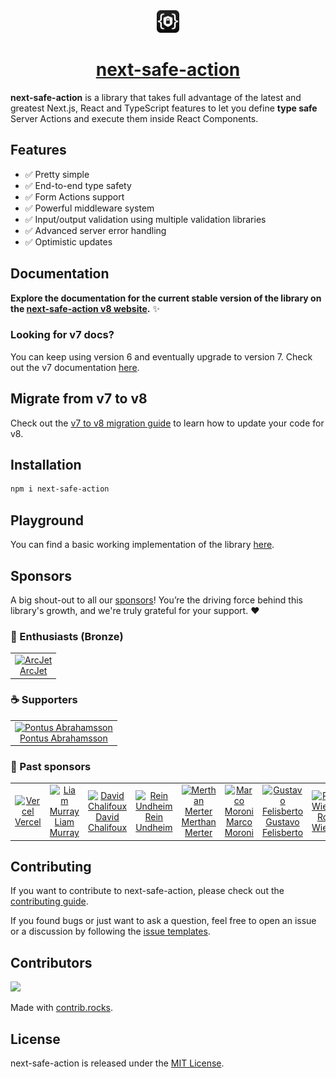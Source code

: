<div align="center">
  <img src="https://raw.githubusercontent.com/TheEdoRan/next-safe-action/main/assets/logo.png" alt="next-safe-action logo" width="36" height="36">
  <a href="https://github.com/TheEdoRan/next-safe-action"><h1>next-safe-action</h1></a>
</div>

**next-safe-action** is a library that takes full advantage of the latest and greatest Next.js, React and TypeScript features to let you define **type safe** Server Actions and execute them inside React Components.

## Features

- ✅ Pretty simple
- ✅ End-to-end type safety
- ✅ Form Actions support
- ✅ Powerful middleware system
- ✅ Input/output validation using multiple validation libraries
- ✅ Advanced server error handling
- ✅ Optimistic updates

## Documentation

**Explore the documentation for the current stable version of the library on the [next-safe-action v8 website](https://next-safe-action.dev).** ✨

### Looking for v7 docs?

You can keep using version 6 and eventually upgrade to version 7. Check out the v7 documentation [here](https://v7.next-safe-action.dev).

## Migrate from v7 to v8

Check out the [v7 to v8 migration guide](https://next-safe-action.dev/docs/migrations/v7-to-v8) to learn how to update your code for v8.

## Installation

```bash
npm i next-safe-action
```

## Playground

You can find a basic working implementation of the library [here](https://github.com/TheEdoRan/next-safe-action/tree/main/apps/playground).

## Sponsors

A big shout-out to all our [sponsors](https://github.com/sponsors/TheEdoRan)! You’re the driving force behind this library's growth, and we're truly grateful for your support. ❤️

### 🥉 Enthusiasts (Bronze)

<table>
  <tr>
   <td align="center"><a href="https://launch.arcjet.com/Wk7JBrE"><img src="https://avatars.githubusercontent.com/u/24397786?s=120&v=4" width="120" alt="ArcJet"/><br />ArcJet</a></td>
  </tr>
</table>

### ☕ Supporters

<table>
  <tr>
   <td align="center"><a href="https://github.com/pontusab"><img src="https://avatars.githubusercontent.com/u/655158?s=80&v=4" width="80" alt="Pontus Abrahamsson"/><br />Pontus Abrahamsson</a></td>
  </tr>
</table>

### 👷 Past sponsors

<table>
  <tr>
   <td align="center"><a href="https://vercel.com"><img src="https://avatars.githubusercontent.com/u/14985020?s=50&v=4" width="50" alt="Vercel"/><br />Vercel</a></td>
   <td align="center"><a href="https://liam.so"><img src="https://avatars.githubusercontent.com/u/38444224?v=4&size=50" width="50" alt="Liam Murray"/><br />Liam Murray</a></td>
   <td align="center"><a href="https://chalifoux.dev"><img src="https://avatars.githubusercontent.com/u/3289533?v=4&size=50" width="50" alt="David Chalifoux"/><br />David Chalifoux</a></td>
   <td align="center"><a href="https://www.undheim.io"><img src="https://avatars.githubusercontent.com/u/46612252?v=4&size=50" width="50" alt="Rein Undheim"/><br />Rein Undheim</a></td>
   <td align="center"><a href="https://github.com/merthanmerter"><img src="https://avatars.githubusercontent.com/u/7555905?v=4&size=50" width="50" alt="Merthan Merter"/><br />Merthan Merter</a></td>
   <td align="center"><a href="https://github.com/marcotommoro"><img src="https://avatars.githubusercontent.com/u/65455109?v=4&size=50" width="50" alt="Marco Moroni"/><br />Marco Moroni</a></td>
   <td align="center"><a href="https://github.com/gvffelisberto"><img src="https://avatars.githubusercontent.com/u/17497942?v=4&size=50" width="50" alt="Gustavo Felisberto"/><br />Gustavo Felisberto</a></td>
   <td align="center"><a href="https://www.robinwieruch.de"><img src="https://avatars.githubusercontent.com/u/2479967?v=4&size=50" width="50" alt="Robin Wieruch"/><br />Robin Wieruch</a></td>
  </tr>
</table>

## Contributing

If you want to contribute to next-safe-action, please check out the [contributing guide](https://github.com/TheEdoRan/next-safe-action/blob/main/CONTRIBUTING.md).

If you found bugs or just want to ask a question, feel free to open an issue or a discussion by following the [issue templates](https://github.com/TheEdoRan/next-safe-action/issues/new/choose).

## Contributors

<a href="https://github.com/TheEdoRan/next-safe-action/graphs/contributors">
  <img src="https://contrib.rocks/image?repo=TheEdoRan/next-safe-action" />
</a>

Made with [contrib.rocks](https://contrib.rocks).

## License

next-safe-action is released under the [MIT License](https://github.com/TheEdoRan/next-safe-action/blob/main/LICENSE).
